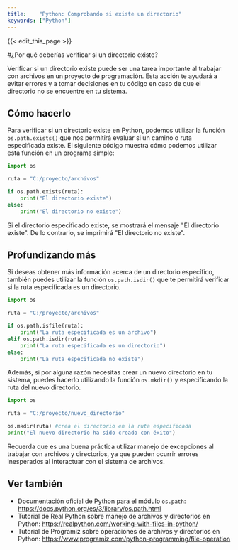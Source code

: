 ```yaml
---
title:    "Python: Comprobando si existe un directorio"
keywords: ["Python"]
---
```


{{< edit_this_page >}}

#¿Por qué deberías verificar si un directorio existe? 

Verificar si un directorio existe puede ser una tarea importante al trabajar con archivos en un proyecto de programación. Esta acción te ayudará a evitar errores y a tomar decisiones en tu código en caso de que el directorio no se encuentre en tu sistema.

## Cómo hacerlo

Para verificar si un directorio existe en Python, podemos utilizar la función `os.path.exists()` que nos permitirá evaluar si un camino o ruta especificada existe. El siguiente código muestra cómo podemos utilizar esta función en un programa simple:

```Python
import os

ruta = "C:/proyecto/archivos"

if os.path.exists(ruta):
    print("El directorio existe")
else:
    print("El directorio no existe")
```

Si el directorio especificado existe, se mostrará el mensaje "El directorio existe". De lo contrario, se imprimirá "El directorio no existe".

## Profundizando más

Si deseas obtener más información acerca de un directorio específico, también puedes utilizar la función `os.path.isdir()` que te permitirá verificar si la ruta especificada es un directorio.

```Python
import os

ruta = "C:/proyecto/archivos"

if os.path.isfile(ruta):
    print("La ruta especificada es un archivo")
elif os.path.isdir(ruta):
    print("La ruta especificada es un directorio")
else:
    print("La ruta especificada no existe")
```

Además, si por alguna razón necesitas crear un nuevo directorio en tu sistema, puedes hacerlo utilizando la función `os.mkdir()` y especificando la ruta del nuevo directorio.

```Python
import os

ruta = "C:/proyecto/nuevo_directorio"

os.mkdir(ruta) #crea el directorio en la ruta especificada
print("El nuevo directorio ha sido creado con éxito")
```

Recuerda que es una buena práctica utilizar manejo de excepciones al trabajar con archivos y directorios, ya que pueden ocurrir errores inesperados al interactuar con el sistema de archivos.

## Ver también

- Documentación oficial de Python para el módulo `os.path`: https://docs.python.org/es/3/library/os.path.html
- Tutorial de Real Python sobre manejo de archivos y directorios en Python: https://realpython.com/working-with-files-in-python/
- Tutorial de Programiz sobre operaciones de archivos y directorios en Python: https://www.programiz.com/python-programming/file-operation